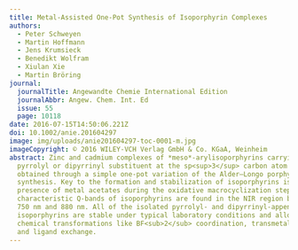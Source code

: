 ```yaml
---
title: Metal‐Assisted One‐Pot Synthesis of Isoporphyrin Complexes
authors:
  - Peter Schweyen
  - Martin Hoffmann
  - Jens Krumsieck
  - Benedikt Wolfram
  - Xiulan Xie
  - Martin Bröring
journal:
  journalTitle: Angewandte Chemie International Edition
  journalAbbr: Angew. Chem. Int. Ed
  issue: 55
  page: 10118
date: 2016-07-15T14:50:06.221Z
doi: 10.1002/anie.201604297
image: img/uploads/anie201604297-toc-0001-m.jpg
imageCopyright: © 2016 WILEY‐VCH Verlag GmbH & Co. KGaA, Weinheim
abstract: Zinc and cadmium complexes of *meso*‐arylisoporphyrins carrying a
  pyrrolyl or dipyrrinyl substituent at the sp<sup>3</sup> carbon atom were
  obtained through a simple one‐pot variation of the Alder–Longo porphyrin
  synthesis. Key to the formation and stabilization of isoporphyrins is the
  presence of metal acetates during the oxidative macrocyclization step. The
  characteristic Q‐bands of isoporphyrins are found in the NIR region between
  750 nm and 880 nm. All of the isolated pyrrolyl‐ and dipyrrinyl‐appended
  isoporphyrins are stable under typical laboratory conditions and allow
  chemical transformations like BF<sub>2</sub> coordination, transmetalation,
  and ligand exchange.
---
```

